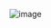 ![image](https://github.com/nikooopunk/nikooopunk/assets/69108919/d54c8a22-ca2f-440b-9758-ff54c3376394)
